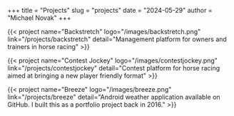 +++
title = "Projects"
slug = "projects"
date = "2024-05-29"
author = "Michael Novak"
+++

{{< project name="Backstretch" logo="/images/backstretch.png" link="/projects/backstretch" detail="Management platform for owners and trainers in horse racing" >}}

{{< project name="Contest Jockey" logo="/images/contestjockey.png" link="/projects/contestjockey" detail="Contest platform for horse racing aimed at bringing a new player friendly format" >}}

{{< project name="Breeze" logo="/images/breeze.png" link="/projects/breeze" detail="Android weather application available on GitHub. I built this as a portfolio project back in 2016." >}}
